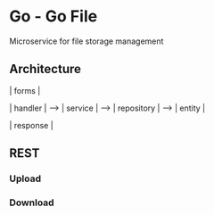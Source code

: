 # Go - Go File

Microservice for file storage management 

## Architecture

| forms |

| handler |
    --> | service |
        --> | repository |
            --> | entity |

| response |

## REST

### Upload

### Download
